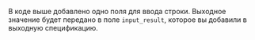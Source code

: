 В коде выше добавлено одно поля для ввода строки. Выходное значение будет передано в поле `input_result`, которое вы добавили в выходную спецификацию.